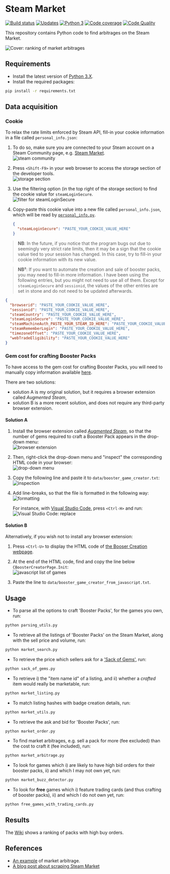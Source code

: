 # Steam Market


[![Build status][build-image]][build]
[![Updates][dependency-image]][pyup]
[![Python 3][python3-image]][pyup]
[![Code coverage][codecov-image]][codecov]
[![Code Quality][codacy-image]][codacy]

This repository contains Python code to find arbitrages on the Steam Market.

![Cover: ranking of market arbitrages](https://github.com/woctezuma/steam-market/wiki/img/rBxZxHX.png)

## Requirements

-   Install the latest version of [Python 3.X](https://www.python.org/downloads/).
-   Install the required packages:

```bash
pip install -r requirements.txt
```

## Data acquisition

### Cookie

To relax the rate limits enforced by Steam API, fill-in your cookie information in a file called `personal_info.json`:

1. To do so, make sure you are connected to your Steam account on a Steam Community page, e.g. [Steam Market](https://steamcommunity.com/market/).<br/> 
  ![steam community](https://github.com/woctezuma/steam-market/wiki/img/K0P9Uxu.png)

2. Press `<Shift-F9>` in your web browser to access the storage section of the developer tools.<br/>
  ![storage section](https://github.com/woctezuma/steam-market/wiki/img/xGfyU7r.png)
    
3. Use the filtering option (in the top right of the storage section) to find the cookie value for `steamLoginSecure`.<br/>
  ![filter for steamLoginSecure](https://github.com/woctezuma/steam-market/wiki/img/YhlPlUy.png)    
    
4. Copy-paste this cookie value into a new file called `personal_info.json`, which will be read by [`personal_info.py`](personal_info.py).<br/>
    ```json
    {
      "steamLoginSecure": "PASTE_YOUR_COOKIE_VALUE_HERE"
    }  
    ```

> **NB**: In the future, if you notice that the program bugs out due to seemingly very strict rate limits, then it may
be a sign that the cookie value tied to your session has changed.
In this case, try to fill-in your cookie information with its new value.

> **NB²**: If you want to automate the creation and sale of booster packs, you may need to fill-in more information.
I have been using the following entries, but you might not need to use all of them. Except for `steamLoginSecure` and `sessionid`, the values of the other entries are set in stone and do not need to be updated afterwards.
```json
{
  "browserid": "PASTE_YOUR_COOKIE_VALUE_HERE",
  "sessionid": "PASTE_YOUR_COOKIE_VALUE_HERE",
  "steamCountry": "PASTE_YOUR_COOKIE_VALUE_HERE",
  "steamLoginSecure": "PASTE_YOUR_COOKIE_VALUE_HERE",
  "steamMachineAuth_PASTE_YOUR_STEAM_ID_HERE": "PASTE_YOUR_COOKIE_VALUE_HERE",
  "steamRememberLogin": "PASTE_YOUR_COOKIE_VALUE_HERE",
  "timezoneOffset": "PASTE_YOUR_COOKIE_VALUE_HERE",
  "webTradeEligibility": "PASTE_YOUR_COOKIE_VALUE_HERE"
}
```

### Gem cost for crafting Booster Packs

To have access to the gem cost for crafting Booster Packs, you will need to manually copy information available [here](https://steamcommunity.com/tradingcards/boostercreator/).

There are two solutions:
-   solution A is my original solution, but it requires a browser extension called *Augmented Steam*,
-   solution B is a more recent solution, and does not require any third-party browser extension.

#### Solution A
 
1. Install the browser extension called [*Augmented Steam*](https://es.isthereanydeal.com/), so that the number of gems required to craft a Booster Pack appears in the drop-down menu:<br/>
![browser extension](https://github.com/woctezuma/steam-market/wiki/img/0eovMPR.png)    

2. Then, right-click the drop-down menu and "inspect" the corresponding HTML code in your browser:<br/>
![drop-down menu](https://github.com/woctezuma/steam-market/wiki/img/jU6iI8n.png)

3. Copy the following line and paste it to `data/booster_game_creator.txt`:<br/>
![inspection](https://github.com/woctezuma/steam-market/wiki/img/y1QSzS7.png)

4. Add line-breaks, so that the file is formatted in the following way:<br/>
![formatting](https://github.com/woctezuma/steam-market/wiki/img/YAtWJ5O.png)

   For instance, with [Visual Studio Code](https://code.visualstudio.com/), press `<Ctrl-H>` and run:<br/>
![Visual Studio Code: replace](https://github.com/woctezuma/steam-market/wiki/img/aPKEI7W.png)

#### Solution B

Alternatively, if you wish not to install any browser extension:

1. Press `<Ctrl-U>` to display the HTML code of [the Booser Creation webpage](https://steamcommunity.com/tradingcards/boostercreator/). 

2. At the end of the HTML code, find and copy the line below `CBoosterCreatorPage.Init`:<br/>
![javascript list of games](https://github.com/woctezuma/steam-market/wiki/img/JBxJue8.png)
    
3. Paste the line to `data/booster_game_creator_from_javascript.txt`.

## Usage

-   To parse all the options to craft 'Booster Packs', for the games you own, run:

```bash
python parsing_utils.py
```

-   To retrieve all the listings of 'Booster Packs' on the Steam Market, along with the sell price and volume, run:

```bash
python market_search.py
```

-   To retrieve the price which sellers ask for a ['Sack of Gems'](https://steamcommunity.com/market/listings/753/753-Sack%20of%20Gems), run:

```bash
python sack_of_gems.py
```

-   To retrieve i) the "item name id" of a listing, and ii) whether a *crafted* item would really be marketable, run:

```bash
python market_listing.py
```

-   To match listing hashes with badge creation details, run:

```bash
python market_utils.py
```


-   To retrieve the ask and bid for 'Booster Packs', run:

```bash
python market_order.py
```

-   To find market arbitrages, e.g. sell a pack for more (fee excluded) than the cost to craft it (fee included), run:

```bash
python market_arbitrage.py
```

-   To look for games which i) are likely to have high bid orders for their booster packs, ii) and which I may not own yet, run:

```bash
python market_buzz_detector.py
```

-   To look for **free** games which i) feature trading cards (and thus crafting of booster packs), ii) and which I do not own yet, run:

```bash
python free_games_with_trading_cards.py
```

## Results

The [Wiki](https://github.com/woctezuma/steam-market/wiki) shows a ranking of packs with high buy orders.

## References

-   [An example](https://www.resetera.com/threads/pc-gaming-era-april-2019-goodbye-uzzy-is-your-new-king.108742/page-123#post-20167882) of market arbitrage.
-   [A blog post about scraping Steam Market](https://www.blakeporterneuro.com/learning-python-project-3-scrapping-data-from-steams-community-market/)

<!-- Definitions -->

[build]: <https://travis-ci.org/woctezuma/steam-market>
[build-image]: <https://travis-ci.org/woctezuma/steam-market.svg?branch=master>

[pyup]: <https://pyup.io/repos/github/woctezuma/steam-market/>
[dependency-image]: <https://pyup.io/repos/github/woctezuma/steam-market/shield.svg>
[python3-image]: <https://pyup.io/repos/github/woctezuma/steam-market/python-3-shield.svg>

[codecov]: <https://codecov.io/gh/woctezuma/steam-market>
[codecov-image]: <https://codecov.io/gh/woctezuma/steam-market/branch/master/graph/badge.svg>

[codacy]: <https://www.codacy.com/app/woctezuma/steam-market>
[codacy-image]: <https://api.codacy.com/project/badge/Grade/c1b2f9f7a02a47a4baa22f6439be9c8a>

